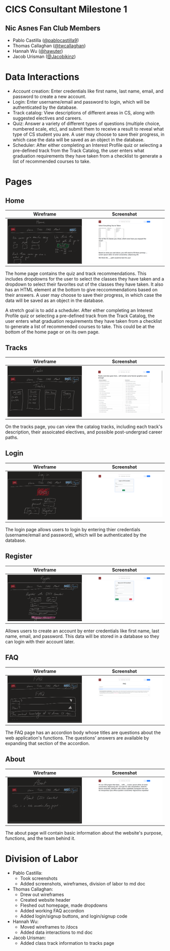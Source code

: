 #  CICS Consultant Milestone 1

## Nic Asnes Fan Club Members
- Pablo Castilla ([@pablocastilla9](https://github.com/pablocastilla9))
- Thomas Callaghan ([@twcallaghan](https://github.com/twcallaghan))
- Hannah Wu ([@hawuter](https://github.com/hawuter))
- Jacob Urisman ([@Jacobikinz](https://github.com/Jacobikinz))

# Data Interactions
- Account creation: Enter credentials like first name, last name, email, and password to create a new account.
- Login: Enter username/email and password to login, which will be authenticated by the database.
- Track catalog: View descriptions of different areas in CS, along with suggested electives and careers.
- Quiz: Answer a variety of different types of questions (multiple choice, numbered scale, etc), and submit them to receive a result to reveal what type of CS student you are. A user may choose to save their progress, in which case the data will be saved as an object in the database.
- Scheduler: After either completing an Interest Profile quiz or selecting a pre-defined track from the Track Catalog, the user enters what graduation requirements they have taken from a checklist to generate a list of recommended courses to take.

# Pages

## Home
Wireframe |Screenshot
:--------:|:--------:
![](wireframes/home.png?raw=true)|![](screenshots/home.png?raw=true)

The home page contains the quiz and track recommendations. This includes dropdowns for the user to select the classes they have taken and a dropdown to select their favorites out of the classes they have taken. It also has an HTML element at the bottom to give reccommendations based on their answers. A user may choose to save their progress, in which case the data will be saved as an object in the database.

A stretch goal is to add a scheduler. After either completing an Interest Profile quiz or selecting a pre-defined track from the Track Catalog, the user enters what graduation requirements they have taken from a checklist to generate a list of recommended courses to take. This could be at the bottom of the home page or on its own page.

## Tracks
Wireframe |Screenshot
:--------:|:--------:
![](wireframes/tracks.png?raw=true)|![](screenshots/tracks.png?raw=true)

On the tracks page, you can view the catalog tracks, including each track's description, their assoicated electives, and possible post-undergrad career paths.

## Login
Wireframe |Screenshot
:--------:|:--------:
![](wireframes/login.png?raw=true)|![](screenshots/login.png?raw=true)

The login page allows users to login by entering thier credentials (username/email and password), which will be authenticated by the database.

## Register
Wireframe |Screenshot
:--------:|:--------:
![](wireframes/register.png?raw=true)|![](screenshots/register.png?raw=true)

Allows users to create an account by enter credentials like first name, last name, email, and password. This data will be stored in a database so they can login with their account later.

## FAQ
Wireframe |Screenshot
:--------:|:--------:
![](wireframes/faq.png?raw=true)|![](screenshots/faq.png?raw=true)

The FAQ page has an accordion body whose titles are questions about the web application's functions. The questions' answers are available by expanding that section of the accordion.


## About
Wireframe |Screenshot
:--------:|:--------:
![](wireframes/about.png?raw=true)|![](screenshots/about.png?raw=true)

The about page will contain basic information about the website's purpose, functions, and the team behind it. 

# Division of Labor
- Pablo Castilla:
  - Took screenshots
  - Added screenshots, wireframes, division of labor to md doc
- Thomas Callaghan:
  - Drew out wireframes
  - Created website header
  - Fleshed out homepage, made dropdowns
  - Added working FAQ accordion
  - Added login/signup buttons, and login/signup code
- Hannah Wu:
  - Moved wireframes to /docs
  - Added data interactions to md doc
- Jacob Urisman: 
  - Added class track information to tracks page
